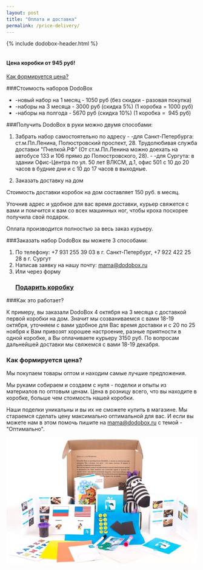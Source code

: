 ```yaml
---
layout: post
title: "Оплата и доставка"
permalink: /price-delivery/
---
```

<!--
  Что такое Dodobox -->
{% include dodobox-header.html %}

<div class="row">
  <div class="two column omega">
    <h4>Цена коробки от 945 руб!</h4>
  </div>
  <div class="two column addition-price">
    <a href="#price"> Как формируется цена? </a> 
  </div>
</div>

###Стоимость наборов DodoBox

  - -новый набор на 1 месяц - 1050 руб (без скидки - разовая покупка)  
  - -наборы на 3 месяца - 3000 руб (скидка 5%) (1 коробка = 1000 руб) 
  - -наборы на полгода - 5670 руб (скидка 10%) (1 коробка =  945 руб)   

###Получить DodoBox в руки можно двумя способами:

  1. Забрать набор самостоятельно по адресу
    - -для Санкт-Петербурга: ст.м.Пл.Ленина, Полюстровский проспект, 28. Трудолюбивая служба доставки "Пчелкой.РФ" (От ст.м.Пл.Ленина можно доехать на автобусе 133 и 106 прямо до Полюстровского, 28).
    - -для Сургута: в здании Офис-Центра по ул. 50 лет ВЛКСМ, д.1, офис 501 с 10 до 20 часов в будние дни и с 10 до 17 часов в выходные.  

  2. Заказать доставку на дом

Стоимость доставки коробок на дом составляет 150 руб. в месяц.

Уточнив адрес и удобное для вас время доставки, курьер свяжется
с вами и помчится к вам со всех машинных ног, чтобы кроха поскорее получила свой подарок.  

Оплата производится полностью за весь заказ курьеру.

###Заказать набор DodoBox вы можете 3 способами: 
  1. По телефону:
+7 931 255 39 03 в г. Санкт-Петербург,
+7 922 422 25 28  в г. Сургут
  2. Написав заявку на нашу почту:
mama@dodobox.ru
  3. Или через форму <a href="/gift-a-box"><h3 class="mainbutton action ">Подарить коробку</h3></a>

###Как это работает?

К примеру, вы заказали DodoBox  4 октября на 3 месяца
с доставкой первой коробки на дом. Значит мы созваниваемся с
вами 18-19 октября, уточняем с вами удобное для Вас время 
доставки и с 20 по 25 ноября к Вам привозят хорошее настроение,
разные приятности в одной коробке, а Вы оплачиваете курьеру 3150 руб.
По вопросам дальнейшей доставки мы свяжемся с вами 18-19 декабря. 

<h3 id="price"> Как формируется цена? </h3>
Мы покупаем товары оптом и находим самые лучшие предложения.

Мы руками собираем и создаем с нуля - поделки и опыты из материалов по оптовым ценам.
Цена в розницу всего, что вы находите в коробке, больше чем стоимость нашей коробки.

Наши поделки уникальны и вы их не сможете купить в магазине.
Мы стараемся сделать цену максимально оптимальной для вас. И если вы можете нам в этом помочь пишите на
mama@dodobox.ru с темой - "Оптимально".</p>
<img src="/images/inside.jpg" alt="Что внутри?" >
